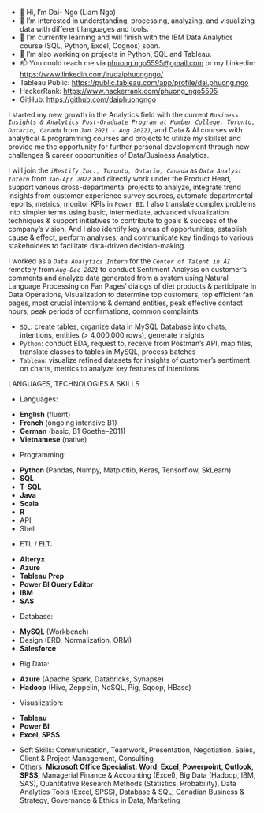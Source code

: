 - 👋 Hi, I’m Dai- Ngo (Liam Ngo)
- 👀 I’m interested in understanding, processing, analyzing, and visualizing data with different languages and tools.
- 🌱 I’m currently learning and will finish with the IBM Data Analytics course (SQL, Python, Excel, Cognos) soon.
- 💞️ I’m also working on projects in Python, SQL and Tableau.
- 📫 You could reach me via phuong.ngo5595@gmail.com or my Linkedin: https://www.linkedin.com/in/daiphuongngo/
- Tableau Public: https://public.tableau.com/app/profile/dai.phuong.ngo
- HackerRank: https://www.hackerrank.com/phuong_ngo5595
- GitHub: https://github.com/daiphuongngo

I started my new growth in the Analytics field with the current *`Business Insights & Analytics Post-Graduate Program at Humber College, Toronto, Ontario, Canada`* from *`Jan 2021 - Aug 2022)`*, and Data & AI courses with analytical & programming courses and projects to utilize my skillset and provide me the opportunity for further personal development through new challenges & career opportunities of Data/Business Analytics.

I will join the *`iRestify Inc., Toronto, Ontario, Canada`* as *`Data Analyst Intern`* from *`Jan-Apr 2022`* and directly work under the Product Head, support various cross-departmental projects to analyze, integrate trend insights from customer experience survey sources, automate departmental reports, metrics, monitor KPIs in `Power BI`. I also translate complex problems into simpler terms using basic, intermediate, advanced visualization techniques & support initiatives to contribute to goals & success of the company’s vision. And I also identify key areas of opportunities, establish cause & effect, perform analyses, and communicate key findings to various stakeholders to facilitate data-driven decision-making.

I worked as a *`Data Analytics Intern`* for the *`Center of Talent in AI`* remotely from *`Aug-Dec 2021`* to conduct Sentiment Analysis on customer’s comments and analyze data generated from a system using Natural Language Processing on Fan Pages’ dialogs of diet products & participate in Data Operations, Visualization to determine top customers, top efficient fan pages, most crucial intentions & demand entities, peak effective contact hours, peak periods of confirmations, common complaints
+ `SQL`: create tables, organize data in MySQL Database into chats, intentions, entities (> 4,000,000 rows), generate insights
+ `Python`: conduct EDA, request to, receive from Postman’s API, map files, translate classes to tables in MySQL, process batches
+ `Tableau`: visualize refined datasets for insights of customer’s sentiment on charts, metrics to analyze key features of intentions

LANGUAGES, TECHNOLOGIES & SKILLS
- Languages:	
+ **English** (fluent)
+ **French** (ongoing intensive B1)
+ **German** (basic, B1 Goethe–2011)
+ **Vietnamese** (native)
- Programming:	
+ **Python** (Pandas, Numpy, Matplotlib, Keras, Tensorflow, SkLearn)
+ **SQL**
+ **T-SQL**
+ **Java**
+ **Scala**
+ **R**
+ API
+ Shell
- ETL / ELT:	
+ **Alteryx**
+ **Azure**
+ **Tableau Prep**
+ **Power BI Query Editor**
+ **IBM**
+ **SAS**
- Database:	
+ **MySQL** (Workbench)
+ Design (ERD, Normalization, ORM)
+ **Salesforce** 
- Big Data:
+ **Azure** (Apache Spark, Databricks, Synapse)
+ **Hadoop** (Hive, Zeppelin, NoSQL, Pig, Sqoop, HBase)
- Visualization:
+ **Tableau**
+ **Power BI**
+ **Excel, SPSS**
- Soft Skills:	Communication, Teamwork, Presentation, Negotiation, Sales, Client & Project Management, Consulting
- Others:	**Microsoft Office Specialist: Word, Excel, Powerpoint, Outlook, SPSS**, Managerial Finance & Accounting (Excel), Big Data (Hadoop, IBM, SAS), Quantitative Research Methods (Statistics, Probability), Data Analytics Tools (Excel, SPSS), Database & SQL, Canadian Business & Strategy, Governance & Ethics in Data, Marketing 


